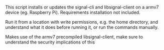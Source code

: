 This script installs or updates the signal-cli and libsignal-client on a armv7 device (eg. Raspberry Pi). Requirements installation not included.

Run it from a location with write permissions, e.g. the home directory, and understand what it does before running it, or run the commands manually.

Makes use of the armv7 precompiled libsignal-client, make sure to understand the security implications of this
